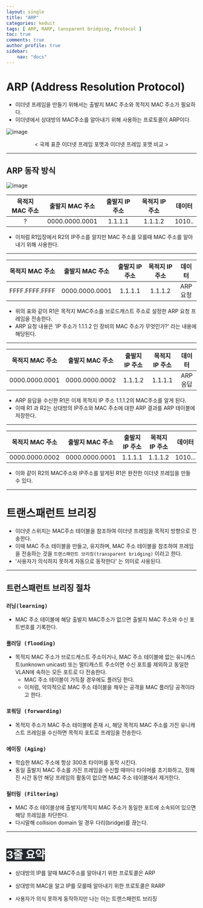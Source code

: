 ```yaml
---
layout: single
title: "ARP"
categories: keduit
tags: [ ARP, RARP, tansparent bridging, Protocol ]
toc: true
comments: true 
author_profile: true
sidebar:
    nav: "docs"
---
```


# ARP (Address Resolution Protocol)
* 이더넷 프레임을 만들기 위해서는 출발지 MAC 주소와 목적지 MAC 주소가 필요하다.
* 이더넷에서 상대방의 MAC주소를 알아내기 위해 사용하는 프로토콜이 ARP이다.

![image](https://user-images.githubusercontent.com/128279031/227777173-c7aae383-25dc-42be-a4ae-a99a9ae8ee11.png)

<center>< 국제 표준 이더넷 프레임 포맷과 이더넷 프레임 포맷 비교 ></center> 

--- 

## ARP 동작 방식

![image](https://user-images.githubusercontent.com/128279031/227777782-03a73d27-06f0-4d9b-a636-1b8141d4fc4c.png)

| 목적지 MAC 주소 | 출발지 MAC 주소 | 출발지 IP 주소 | 목적지 IP 주소 | 데이터
|:---:|:---:|:---:|:---:|:---:|
| ? | 0000.0000.0001 | 1.1.1.1 | 1.1.1.2 | 1010.. |

* 이처럼 R1입장에서 R2의 IP주소를 알지만 MAC 주소를 모를때 MAC 주소를 알아내기 위해 사용한다.

---

| 목적지 MAC 주소 | 출발지 MAC 주소 | 출발지 IP 주소 | 목적지 IP 주소 | 데이터
|:---:|:---:|:---:|:---:|:---:|
| FFFF.FFFF.FFFF | 0000.0000.0001 | 1.1.1.1 | 1.1.1.2 | ARP 요청 |

* 위의 표와 같이 R1은 목적지 MAC주소를 브로드캐스트 주소로 설정한 ARP 요청 프레임을 전송한다.
* ARP 요청 내용은 'IP 주소가 1.1.1.2 인 장비의 MAC 주소가 무엇인가?' 라는 내용에 해당된다.

---

| 목적지 MAC 주소 | 출발지 MAC 주소 | 출발지 IP 주소 | 목적지 IP 주소 | 데이터
|:---:|:---:|:---:|:---:|:---:|
| 0000.0000.0001 | 0000.0000.0002 | 1.1.1.2 | 1.1.1.1 | ARP 응답 |

* ARP 응답을 수신한 R1은 이제 목적지 IP 주소 1.1.1.2의 MAC주소를 알게 된다.
* 이때 R1 과 R2는 상대방의 IP주소와 MAC 주소에 대한 ARP 결과를 ARP 테이블에 저장한다.

---

| 목적지 MAC 주소 | 출발지 MAC 주소 | 출발지 IP 주소 | 목적지 IP 주소 | 데이터
|:---:|:---:|:---:|:---:|:---:|
| 0000.0000.0002 | 0000.0000.0001 | 1.1.1.1 | 1.1.1.2 | 1010... |

* 이와 같이 R2의 MAC주소와 IP주소를 알게된 R1은 완전한 이더넷 프레임을 만들 수 있다.
  
---  

# 트랜스패런트 브리징
* 이더넷 스위치는 MAC주소 테이블을 참조하여 이더넷 프레임을 목적지 방향으로 전송한다.
* 이때 MAC 주소 테이블을 만들고, 유지하며, MAC 주소 테이블을 참조하여 프레임을 전송하는 것을 `트랜스패런트 브리징(transparent bridging)` 이라고 한다.
* '사용자가 의식하지 못하게 자동으로 동작한다' 는 의미로 사용된다.

---

## 트런스패런트 브리징 절차

### `러닝(learning)`
* MAC 주소 테이블에 해당 출발지 MAC주소가 없으면 출발지 MAC 주소와 수신 포트번호를 기록한다.  
  
### `플러딩 (flooding)`
* 목적지 MAC 주소가 브로드캐스트 주소이거나, MAC 주소 테이블에 없는 유니캐스트(unknown unicast) 또는 멀티캐스트 주소이면 수신 포트를 제외하고 동일한 VLAN에 속하는 모든 포트로 다 전송한다.
  * MAC 주소 테이블이 가득찰 경우에도 플러딩 한다.
  * 이처럼, 악의적으로 MAC 주소 테이블을 채우는 공격을 MAC 플러딩 공격이라고 한다.

### `포워딩 (forwarding)`
* 목적지 주소가 MAC 주소 테이블에 존재 시, 해당 목적지 MAC 주소를 가진 유니캐스트 프레임을 수신하면 목적지 포트로 프레임을 전송한다.

### `에이징 (Aging)`
* 학습한 MAC 주소에 항상 300초 타이머를 동작 시킨다.
* 동일 출발지 MAC 주소를 가진 프레임을 수신할 때마다 타이머를 초기화하고, 정해진 시간 동안 해당 프레임의 활동이 없으면 MAC 주소 테이블에서 제거한다.

### `필터링 (Filtering)`
* MAC 주소 테이블상에 출발지/목적지 MAC 주소가 동일한 포트에 소속되어 있으면 해당 프레임을 차단한다.
* 다시말해 collision domain 일 경우 다리(bridge)를 끊는다. 

---

# <mark style='background-color: #24292e'><font color= "white"> 3줄 요약 </font></mark>

* 상대방의 IP를 알때 MAC주소를 알아내기 위한 프로토콜은 ARP

* 상대방의 MAC을 알고 IP를 모를때 알아내기 위한 프로토콜은 RARP

* 사용자가 의식 못하게 동작하지만 나는 아는 트랜스패런트 브리징
